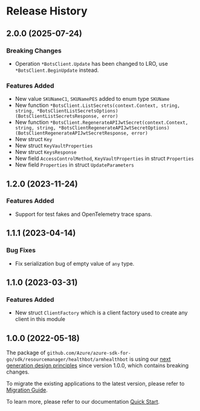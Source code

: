 # Release History

## 2.0.0 (2025-07-24)
### Breaking Changes

- Operation `*BotsClient.Update` has been changed to LRO, use `*BotsClient.BeginUpdate` instead.

### Features Added

- New value `SKUNameC1`, `SKUNamePES` added to enum type `SKUName`
- New function `*BotsClient.ListSecrets(context.Context, string, string, *BotsClientListSecretsOptions) (BotsClientListSecretsResponse, error)`
- New function `*BotsClient.RegenerateAPIJwtSecret(context.Context, string, string, *BotsClientRegenerateAPIJwtSecretOptions) (BotsClientRegenerateAPIJwtSecretResponse, error)`
- New struct `Key`
- New struct `KeyVaultProperties`
- New struct `KeysResponse`
- New field `AccessControlMethod`, `KeyVaultProperties` in struct `Properties`
- New field `Properties` in struct `UpdateParameters`


## 1.2.0 (2023-11-24)
### Features Added

- Support for test fakes and OpenTelemetry trace spans.


## 1.1.1 (2023-04-14)
### Bug Fixes

- Fix serialization bug of empty value of `any` type.


## 1.1.0 (2023-03-31)
### Features Added

- New struct `ClientFactory` which is a client factory used to create any client in this module


## 1.0.0 (2022-05-18)

The package of `github.com/Azure/azure-sdk-for-go/sdk/resourcemanager/healthbot/armhealthbot` is using our [next generation design principles](https://azure.github.io/azure-sdk/general_introduction.html) since version 1.0.0, which contains breaking changes.

To migrate the existing applications to the latest version, please refer to [Migration Guide](https://aka.ms/azsdk/go/mgmt/migration).

To learn more, please refer to our documentation [Quick Start](https://aka.ms/azsdk/go/mgmt).